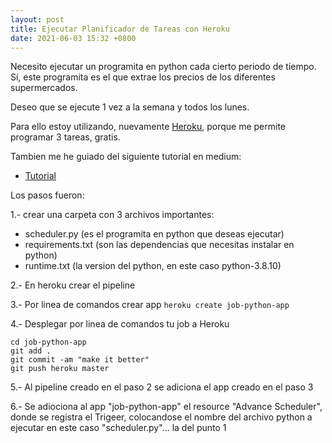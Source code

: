 ```yaml
---
layout: post
title: Ejecutar Planificador de Tareas con Heroku
date: 2021-06-03 15:32 +0800
---
```


Necesito ejecutar un programita en python cada cierto periodo de tiempo. Sí, este programita es el que extrae los precios de los diferentes supermercados.

Deseo que se ejecute 1 vez a la semana y todos los lunes.

Para ello estoy utilizando, nuevamente [Heroku](https://www.heroku.com/), porque me permite programar 3 tareas, gratis.

Tambien me he guiado del siguiente tutorial en medium:
- [Tutorial](https://medium.com/analytics-vidhya/schedule-a-python-script-on-heroku-a978b2f91ca8)

Los pasos fueron:

1.- crear una carpeta con 3 archivos importantes:
- scheduler.py  (es el programita en python que deseas ejecutar)
- requirements.txt (son las dependencias que necesitas instalar en python)
- runtime.txt (la version del python, en este caso python-3.8.10)

2.- En heroku crear el pipeline

3.- Por linea de comandos crear app
`heroku create job-python-app`

4.- Desplegar por linea de comandos tu job a Heroku
```heroku git:clone -a job-python-app 
cd job-python-app
git add .
git commit -am "make it better"
git push heroku master
```

5.- Al pipeline creado en el paso 2 se adiciona el app creado en el paso 3

6.- Se adiociona al app "job-python-app" el resource "Advance Scheduler", donde se registra el Trigeer, colocandose el nombre del archivo python a ejecutar en este caso "scheduler.py"... la del punto 1